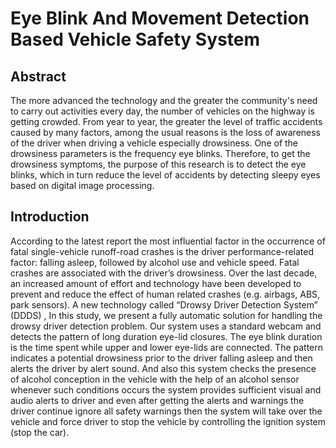 # Eye Blink And Movement Detection Based Vehicle Safety System
## Abstract
The more advanced the technology and the greater the community's need to carry out activities every day, the number of vehicles on the highway is getting crowded. From year to year, the greater the level of traffic accidents caused by many factors, among the usual reasons is the loss of awareness of the driver when driving a vehicle especially drowsiness. One of the drowsiness parameters is the frequency eye blinks. Therefore, to get the drowsiness symptoms, the purpose of this research is to detect the eye blinks, which in turn reduce the level of accidents by detecting sleepy eyes based on digital image processing.<br>
## Introduction
According to the latest report the most influential factor in the occurrence of fatal single-vehicle runoff-road crashes is the driver performance-related factor: falling asleep, followed by alcohol use and vehicle speed. Fatal crashes are associated with the driver’s drowsiness. Over the last decade, an increased amount of effort and technology have been developed to prevent and reduce the effect of human related crashes (e.g. airbags, ABS, park sensors). A new technology called “Drowsy Driver Detection System” (DDDS) , In this study, we present a fully automatic solution for handling the drowsy driver detection problem. Our system uses a standard webcam and detects the pattern of long duration eye-lid closures. The eye blink duration is the time spent while upper and lower eye-lids are connected. The pattern indicates a potential drowsiness prior to the driver falling asleep and then alerts the driver by alert sound. And also this system checks the presence of alcohol conception in the vehicle with the help of an alcohol sensor whenever such conditions occurs the system provides sufficient visual and audio alerts to driver and even after getting the alerts and warnings the driver continue ignore all safety warnings then the system will take over the vehicle and force driver to stop the vehicle by controlling the ignition system (stop the car).

